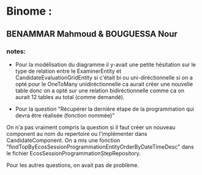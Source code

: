 #   Binome : 
## BENAMMAR Mahmoud  &  BOUGUESSA Nour

### notes:
- Pour la modélisation du diagramme il y-avait une petite hésitation sur le type de relation entre le ExaminerEntity et CandidateEvaluationGridEntity si c'était bi ou uni-diréctionnelle si on a opté pour le OneToMany unidiréctionnelle ca aurait créer une nouvelle table donc on a opté sur une relation bidiréctionnelle comme ca on aurait 12 tables au total (comme demandé).

- Pour la question "Récupérer la dernière étape de la programmation qui devra être réalisée (fonction nommée)"

On n'a pas vraiment compris la question si il faut créer un nouveau component au nom du repertoire ou l'implémenter dans CandidateComponent. On a mis une fonction "findTopByEcosSessionProgrammationEntityOrderByDateTimeDesc" dans le fichier EcosSessionProgrammationStepRepository.

Pour les autres questions, on avait pas de problème.